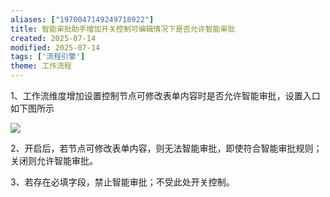 ```yaml
---
aliases: ["1970047149249718922"]
title: 智能审批助手增加开关控制可编辑情况下是否允许智能审批
created: 2025-07-14
modified: 2025-07-14
tags: ['流程引擎']
theme: 工作流程
---
```


1、工作流维度增加设置控制节点可修改表单内容时是否允许智能审批，设置入口如下图所示

![](98eee8feb6fca6bb9606727abba72d85.jpg)

2、开启后，若节点可修改表单内容，则无法智能审批，即使符合智能审批规则；关闭则允许智能审批。

3、若存在必填字段，禁止智能审批；不受此处开关控制。